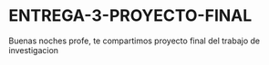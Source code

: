 # ENTREGA-3-PROYECTO-FINAL
Buenas noches profe, te compartimos proyecto final del trabajo de investigacion
